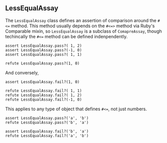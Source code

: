 ## LessEqualAssay

The `LessEqualAssay` class defines an assertion of comparison around the `#<=`
method. This method usually depends on the `#<=>` method via Ruby's Comparable
mixin, so `LessEqualAssay` is a subclass of `ComapreAssay`, though techincally
the `#<=` method can be defined indenpendently.

    assert LessEqualAssay.pass?( 1, 2)
    assert LessEqualAssay.pass?(-1, 0)
    assert LessEqualAssay.pass?( 1, 1)

    refute LessEqualAssay.pass?(1, 0)

And conversely,

    assert LessEqualAssay.fail?(1, 0)

    refute LessEqualAssay.fail?( 1, 1)
    refute LessEqualAssay.fail?( 1, 2)
    refute LessEqualAssay.fail?(-1, 0)

This applies to any type of object that defines `#<=`, not just numbers.

    assert LessEqualAssay.pass?('a', 'b')
    refute LessEqualAssay.pass?('b', 'a')

    assert LessEqualAssay.fail?('b', 'a')
    refute LessEqualAssay.fail?('a', 'b')


